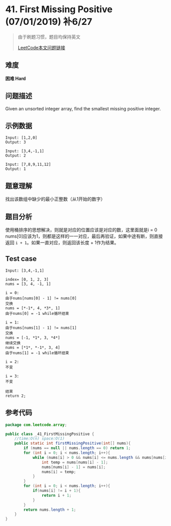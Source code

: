 # 41. First Missing Positive  (07/01/2019) 补6/27

> 由于刷题习惯，题目均保持英文
>
> [LeetCode本文问题链接](https://leetcode.com/problems/first-missing-positive)

## 难度

**困难 Hard**

## 问题描述

Given an unsorted integer array, find the smallest missing positive integer.

## 示例数据

```
Input: [1,2,0]
Output: 3

Input: [3,4,-1,1]
Output: 2

Input: [7,8,9,11,12]
Output: 1
```

## 题意理解

找出该数组中缺少的最小正整数（从1开始的数字）

## 题目分析

使用桶排序的思想解决，则就是对应的位置应该是对应的数，这里面就是i = 0 nums[0]应该为1，则都是这样的一一对应，最后再验证，如果中途有断，则直接返回 `i + 1`。如果一直对应，则返回该长度 + 1作为结果。

## Test case

```
Input: [3,4,-1,1]

index= [0, 1, 2, 3]
nums = [3, 4, -1, 1]

i = 0:
由于nums[nums[0] - 1] != nums[0] 
交换
nums = [*-1*, 4, *3*, 1]
由于nums[0] = -1 while循环结束

i = 1:
由于nums[nums[1] - 1] != nums[1] 
交换
nums = [-1, *1*, 3, *4*]
继续交换
nums = [*1*, *-1*, 3, 4]
由于nums[1] = -1 while循环结束

i = 2:
不变

i = 3:
不变

结束
return 2;
```

## 参考代码

```java
package com.leetcode.array;

public class _41_FirstMissingPositive {
    //time:O(n) space:O(1)
    public static int firstMissingPositive(int[] nums){
        if (nums == null || nums.length == 0) return 1;
        for (int i = 0; i < nums.length; i++){
            while (nums[i] > 0 && nums[i] <= nums.length && nums[nums[i] - 1] != nums[i]){
                int temp = nums[nums[i] - 1];
                nums[nums[i] - 1] = nums[i];
                nums[i] = temp;
            }
        }
        for (int i = 0; i < nums.length; i++){
            if(nums[i] != i + 1){
                return i + 1;
            }
        }
        return nums.length + 1;
    }
}
```



